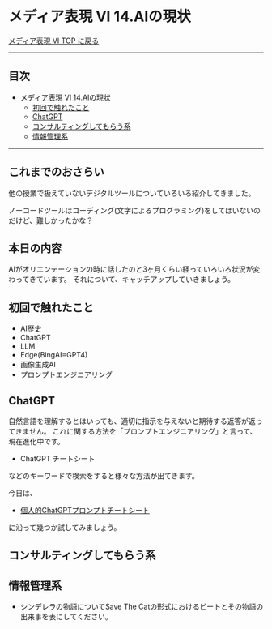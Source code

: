 # メディア表現 VI 14.AIの現状

[メディア表現 VI TOP に戻る](./index.md)

---

## 目次<!-- omit in toc -->

- [メディア表現 VI 14.AIの現状](#メディア表現-vi-14aiの現状)
  - [初回で触れたこと](#初回で触れたこと)
  - [ChatGPT](#chatgpt)
  - [コンサルティングしてもらう系](#コンサルティングしてもらう系)
  - [情報管理系](#情報管理系)

---

## これまでのおさらい<!-- omit in toc -->
他の授業で扱えていないデジタルツールについていろいろ紹介してきました。

ノーコードツールはコーディング(文字によるプログラミング)をしてはいないのだけど、難しかったかな？


## 本日の内容<!-- omit in toc -->
AIがオリエンテーションの時に話したのと3ヶ月くらい経っていろいろ状況が変わってきています。
それについて、キャッチアップしていきましょう。

## 初回で触れたこと
- AI歴史
- ChatGPT
- LLM
- Edge(BingAI=GPT4)
- 画像生成AI
- プロンプトエンジニアリング

## ChatGPT
自然言語を理解するとはいっても、適切に指示を与えないと期待する返答が返ってきません。
これに関する方法を「プロンプトエンジニアリング」と言って、現在進化中です。

- ChatGPT チートシート

などのキーワードで検索をすると様々な方法が出てきます。

今日は、
- [個人的ChatGPTプロンプトチートシート](https://muchipopo.com/poem/chatgpt_prompt/)

に沿って幾つか試してみましょう。

## コンサルティングしてもらう系
## 情報管理系

- シンデレラの物語についてSave The Catの形式におけるビートとその物語の出来事を表にしてください。



